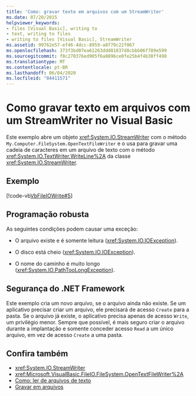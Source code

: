 ```yaml
---
title: 'Como: gravar texto em arquivos com um StreamWriter'
ms.date: 07/20/2015
helpviewer_keywords:
- files [Visual Basic], writing to
- text, writing to files
- writing to files [Visual Basic], StreamWriter
ms.assetid: 99762e57-ef46-4dcc-8959-a8f79c22f067
ms.openlocfilehash: 373f3bd07ea61263ddd81037d8cbbb06f789e599
ms.sourcegitcommit: f8c270376ed905f6a8896ce0fe25b4f4b38ff498
ms.translationtype: MT
ms.contentlocale: pt-BR
ms.lasthandoff: 06/04/2020
ms.locfileid: "84411571"
---
```

# <a name="how-to-write-text-to-files-with-a-streamwriter-in-visual-basic"></a>Como gravar texto em arquivos com um StreamWriter no Visual Basic

Este exemplo abre um objeto <xref:System.IO.StreamWriter> com o método `My.Computer.FileSystem.OpenTextFileWriter` e o usa para gravar uma cadeia de caracteres em um arquivo de texto com o método <xref:System.IO.TextWriter.WriteLine%2A> da classe <xref:System.IO.StreamWriter>.  
  
## <a name="example"></a>Exemplo  

 [!code-vb[VbFileIOWrite#5](~/samples/snippets/visualbasic/VS_Snippets_VBCSharp/VbFileIOWrite/VB/Class1.vb#5)]  
  
## <a name="robust-programming"></a>Programação robusta  

 As seguintes condições podem causar uma exceção:  
  
- O arquivo existe e é somente leitura (<xref:System.IO.IOException>).  
  
- O disco está cheio (<xref:System.IO.IOException>).  
  
- O nome do caminho é muito longo (<xref:System.IO.PathTooLongException>).  
  
## <a name="net-framework-security"></a>Segurança do .NET Framework  

 Este exemplo cria um novo arquivo, se o arquivo ainda não existe. Se um aplicativo precisar criar um arquivo, ele precisará de acesso `Create` para a pasta. Se o arquivo já existe, o aplicativo precisa apenas de acesso `Write`, um privilégio menor. Sempre que possível, é mais seguro criar o arquivo durante a implantação e somente conceder acesso `Read` a um único arquivo, em vez de acesso `Create` a uma pasta.  
  
## <a name="see-also"></a>Confira também

- <xref:System.IO.StreamWriter>
- <xref:Microsoft.VisualBasic.FileIO.FileSystem.OpenTextFileWriter%2A>
- [Como: ler de arquivos de texto](how-to-read-from-text-files.md)
- [Gravar em arquivos](writing-to-files.md)
